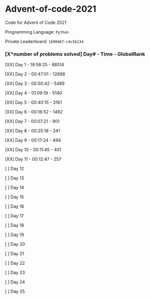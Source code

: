 # Advent-of-code-2021

Code for Advent of Code 2021

Programming Language: `Python`

Private Leaderboard: `1690467-c4c56134`

### [X*number of problems solved] Day# - Time - GlobalRank

[XX] Day 1 - 19:58:25 - 88514

[XX] Day 2 - 00:47:01 - 12668

[XX] Day 3 - 00:50:42 - 5489

[XX] Day 4 - 01:09:19 - 5140

[XX] Day 5 - 00:40:15 - 3161

[XX] Day 6 - 00:16:52 - 1492

[XX] Day 7 - 00:07:21 - 901

[XX] Day 8 - 00:25:18 - 241

[XX] Day 9 - 00:17:24 - 494

[XX] Day 10 - 00:11:45 - 401

[XX] Day 11 - 00:12:47 - 257

[ ] Day 12

[ ] Day 13

[ ] Day 14

[ ] Day 15

[ ] Day 16

[ ] Day 17

[ ] Day 18

[ ] Day 19

[ ] Day 20

[ ] Day 21

[ ] Day 22

[ ] Day 23

[ ] Day 24

[ ] Day 25
